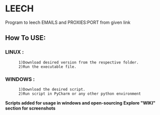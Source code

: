 # LEECH
Program to leech EMAILS and PROXIES:PORT from given link 


## How To USE:
  ### LINUX :
          1)Download desired version from the respective folder.
          2)Run the executable file.

 ### WINDOWS :
          1)Download the desired script.
          2)Run script in PyCharm or any other python environment

**Scripts added for usage in windows and open-sourcing**
**Explore "WIKI" section for screenshots**
